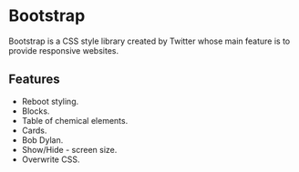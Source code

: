 # Bootstrap

Bootstrap is a CSS style library created by Twitter whose main feature is to provide responsive websites.

## Features

- Reboot styling.
- Blocks.
- Table of chemical elements.
- Cards.
- Bob Dylan.
- Show/Hide - screen size.
- Overwrite CSS.

